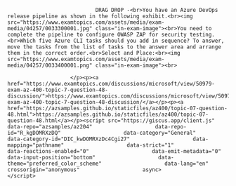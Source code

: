 <p class="card-text">
							
								DRAG DROP -<br>You have an Azure DevOps release pipeline as shown in the following exhibit.<br><img src="https://www.examtopics.com/assets/media/exam-media/04257/0033300001.jpg" class="in-exam-image"><br>You need to complete the pipeline to configure OWASP ZAP for security testing.<br>Which five Azure CLI tasks should you add in sequence? To answer, move the tasks from the list of tasks to the answer area and arrange them in the correct order.<br>Select and Place:<br><img src="https://www.examtopics.com/assets/media/exam-media/04257/0033400001.png" class="in-exam-image"><br>
							
						</p><p><a href="https://www.examtopics.com/discussions/microsoft/view/50979-exam-az-400-topic-7-question-48-discussion/">https://www.examtopics.com/discussions/microsoft/view/50979-exam-az-400-topic-7-question-48-discussion/</a></p><p><a href="https://azsamples.github.io/staticfiles/az400/topic-07-question-48.html">https://azsamples.github.io/staticfiles/az400/topic-07-question-48.html</a></p><script src="https://giscus.app/client.js"                    data-repo="azsamples/az204"                    data-repo-id="R_kgDOMRXzDQ"                    data-category="General"                    data-category-id="DIC_kwDOMRXzDc4Cgi27"                    data-mapping="pathname"                    data-strict="1"                    data-reactions-enabled="0"                    data-emit-metadata="0"                    data-input-position="bottom"                    data-theme="preferred_color_scheme"                    data-lang="en"                    crossorigin="anonymous"                    async>                    </script>